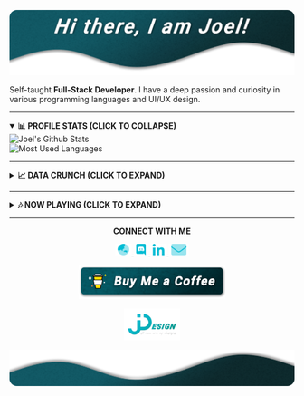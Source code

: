 [![JDesign](https://raw.githubusercontent.com/JDesignEra/JDesignEra/master/assets/headers/intro-header.png)](https://jdesignera.com)

Self-taught **Full-Stack Developer**. I have a deep passion and curiosity in various programming languages and UI/UX design.

*****

<details open>
 <summary>
  <b>📊 PROFILE STATS (CLICK TO COLLAPSE)</b>
 </summary>
 
 <img width="467px" align="left" alt="Joel's Github Stats" title="Joel's Github Stats" src="https://github-readme-stats.jdesignera.vercel.app/api?username=JDesignEra&title_color=00bcd4&text_color=fff&icon_color=00bcd4&bg_color=25,005a65,082a2d&show_icons=true&hide_border=true&hide=stars&count_private=true&include_all_commits=true" />
 
 <img width="367px" alt="Most Used Languages" title="Mose Used Languages" src="https://github-readme-stats.jdesignera.vercel.app/api/top-langs/?username=JDesignEra&title_color=00bcd4&text_color=fff&bg_color=25,005a65,082a2d&hide-border=true&layout=compact">
</details>

*****

<details>
 <summary>
  <b>📈 DATA CRUNCH (CLICK TO EXPAND)</b>
 </summary>
 
 <!--START_SECTION:waka-->
![Profile Views](http://img.shields.io/badge/Profile%20Views-433-blue)

![Lines of code](https://img.shields.io/badge/From%20Hello%20World%20I've%20written-1.6%20million%20Lines%20of%20code-blue)

**🐱 My GitHub Data** 

> 🏆 321 Contributions in year 2020
 > 
> 📦 Used 411.8 kB in GitHub's Storage 
 > 
> 💼 Opted to Hire
 > 
> 📜 15 Public Repositories 
 > 
> 🔑 3 Owned Private Repositories 

**I'm a night 🦉** 

```text
🌞 Morning    60 commits     █████░░░░░░░░░░░░░░░░░░░░   19.87% 
🌆 Daytime    87 commits     ███████░░░░░░░░░░░░░░░░░░   28.81% 
🌃 Evening    38 commits     ███░░░░░░░░░░░░░░░░░░░░░░   12.58% 
🌙 Night      117 commits    █████████░░░░░░░░░░░░░░░░   38.74%

```
📅 **I'm Most Productive on Saturdays** 

```text
Monday       38 commits     ███░░░░░░░░░░░░░░░░░░░░░░   12.58% 
Tuesday      35 commits     ███░░░░░░░░░░░░░░░░░░░░░░   11.59% 
Wednesday    39 commits     ███░░░░░░░░░░░░░░░░░░░░░░   12.91% 
Thursday     18 commits     █░░░░░░░░░░░░░░░░░░░░░░░░   5.96% 
Friday       63 commits     █████░░░░░░░░░░░░░░░░░░░░   20.86% 
Saturday     81 commits     ██████░░░░░░░░░░░░░░░░░░░   26.82% 
Sunday       28 commits     ██░░░░░░░░░░░░░░░░░░░░░░░   9.27%

```


📊 **This week I spent my time on** 

```text
💬 Languages: 
C                        13 hrs 51 mins      ████████████████░░░░░░░░░   65.22% 
Swift                    5 hrs 27 mins       ██████░░░░░░░░░░░░░░░░░░░   25.66% 
Cocoa                    47 mins             █░░░░░░░░░░░░░░░░░░░░░░░░   3.73% 
CSS                      18 mins             ░░░░░░░░░░░░░░░░░░░░░░░░░   1.45% 
Markdown                 13 mins             ░░░░░░░░░░░░░░░░░░░░░░░░░   1.09%

🔥 Editors: 
VS Code                  14 hrs 31 mins      █████████████████░░░░░░░░   68.3% 
Xcode                    6 hrs 14 mins       ███████░░░░░░░░░░░░░░░░░░   29.39% 
Android Studio           14 mins             ░░░░░░░░░░░░░░░░░░░░░░░░░   1.11% 
Visual Studio            12 mins             ░░░░░░░░░░░░░░░░░░░░░░░░░   0.94% 
PyCharmCore              3 mins              ░░░░░░░░░░░░░░░░░░░░░░░░░   0.26%

🐱‍💻 Projects: 
qmk_firmware             14 hrs 9 mins       ████████████████░░░░░░░░░   66.59% 
T4_NewsApp               6 hrs 14 mins       ███████░░░░░░░░░░░░░░░░░░   29.39% 
Unknown Project          18 mins             ░░░░░░░░░░░░░░░░░░░░░░░░░   1.45% 
MovieViewer_Basic_Student14 mins             ░░░░░░░░░░░░░░░░░░░░░░░░░   1.11% 
tripsia                  12 mins             ░░░░░░░░░░░░░░░░░░░░░░░░░   0.94%

```

**Timeline**

![Chart not found](https://github.com/JDesignEra/JDesignEra/blob/master/charts/bar_graph.png) 


<!--END_SECTION:waka-->
</details>

*****

<details>
 <summary>
  <b>🎶 NOW PLAYING (CLICK TO EXPAND)</b>
 </summary>
 
 <p align="center">
  <a href="https://spotify-github-profile.vercel.app/api/view?uid=tgm.joel&redirect=true">
   <img alt="Spotify" src="https://spotify-github-profile.vercel.app/api/view?uid=tgm.joel&cover_image=true" />
  </a>
 </p>
</details>

*****

<p align="center">
  <b>CONNECT WITH ME</b>
  
  <p align="center">
    <a href="https://jdesignera.com">
      <img height="20px" alt="Website" src="https://raw.githubusercontent.com/JDesignEra/JDesignEra/master/assets/icons/globe-asia-duotone.svg" />
    </a>
    <a href="https://discordapp.com/users/156834654140235776">
     <img height="20px" alt="Discord" src="https://raw.githubusercontent.com/JDesignEra/JDesignEra/master/assets/icons/discord-brands.svg" />
    </a>
    <a href="https://www.linkedin.com/in/jdesignera">
      <img height="20px" alt="LinkedIn" src="https://raw.githubusercontent.com/JDesignEra/JDesignEra/master/assets/icons/linkedin-in-brands.svg" />
    </a>
    <a href="mailto:joel@jdesignera.com">
      <img height="20px" alt="Email" src="https://raw.githubusercontent.com/JDesignEra/JDesignEra/master/assets/icons/envelope-duotone.svg" />
    </a>
  </p>
  
  <p align="center">
   <a href="https://www.buymeacoffee.com/JDesignEra">
    <img alt="Buy Me A Coffee" src="https://raw.githubusercontent.com/JDesignEra/JDesignEra/master/assets/buttons/buy-me-a-coffee.png" />
   </a>
</p>


 <p align="center">
  <a href="https://jdesignera.com">
    <img width="100px" alt="JDesign" src="https://raw.githubusercontent.com/JDesignEra/JDesignEra/master/assets/logos/logo-full.png" />
  </a>
</p>

![JDesign](https://raw.githubusercontent.com/JDesignEra/JDesignEra/master/assets/headers/bottom-wave.png)
